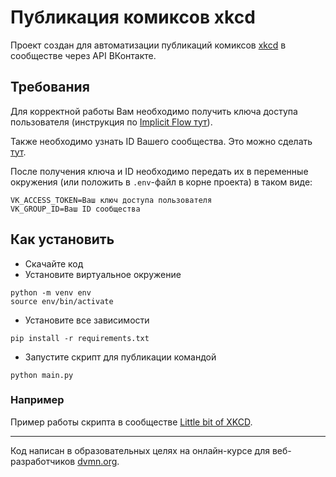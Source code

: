 # Публикация комиксов xkcd

Проект создан для автоматизации публикаций комиксов [xkcd](https://xkcd.com/)
в сообществе через API ВКонтакте.

## Требования

Для корректной работы Вам необходимо получить ключа доступа пользователя 
(инструкция по [Implicit Flow тут](https://vk.com/dev/implicit_flow_user)).

Также необходимо узнать ID Вашего сообщества. Это можно сделать
[тут](https://regvk.com/id/).

После получения ключа и ID необходимо передать их в переменные окружения (или 
положить в `.env`-файл в корне проекта) в таком виде:

```shell
VK_ACCESS_TOKEN=Ваш ключ доступа пользователя
VK_GROUP_ID=Ваш ID сообщества
```

## Как установить

- Скачайте код
- Установите виртуальное окружение
```shell
python -m venv env
source env/bin/activate
```
- Установите все зависимости
```shell
pip install -r requirements.txt
```
- Запустите скрипт для публикации командой
```shell
python main.py
```

### Например

Пример работы скрипта в сообществе 
[Little bit of XKCD](https://vk.com/public214084766).


***
Код написан в образовательных целях на онлайн-курсе для веб-разработчиков [dvmn.org](https://dvmn.org/).